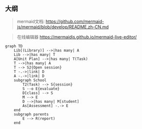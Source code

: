 ## 大纲

> mermaid文档:
https://github.com/mermaid-js/mermaid/blob/develop/README.zh-CN.md

> 在线编辑器
https://mermaidjs.github.io/mermaid-live-editor/


```mermaid
graph TD
    Lib[(Library)] -->|has many| A
    Lib -->|has many| T
    A[Unit Plan] -->|has many| T(Task)
    T -->|has many| A
    T --> S2{Open session}
    T -.->|link| D
    A -.->|link| D
    subgraph School
        T2(Task) --> S{session}
        S --o E{evaluate}
        D[class] --> S
        M --> E
        D -->|has many| M[student]
        As[Assessment] -.-> E
    end
    subgraph parents
        E --> R(report)
    end
```